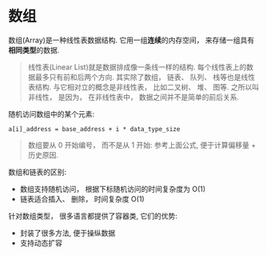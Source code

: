 # 数组
数组(Array)是一种线性表数据结构. 它用一组**连续**的内存空间， 来存储一组具有**相同类型**的数据.

> 线性表(Linear List)就是数据排成像一条线一样的结构. 每个线性表上的数据最多只有前和后两个方向. 其实除了数组， 链表、 队列、 栈等也是线性表结构.
> 与它相对立的概念是非线性表， 比如二叉树、 堆、 图等. 之所以叫非线性， 是因为， 在非线性表中， 数据之间并不是简单的前后关系.

随机访问数组中的某个元素:
```
a[i]_address = base_address + i * data_type_size
```

> 数组要从 0 开始编号， 而不是从 1 开始: 参考上面公式, 便于计算偏移量 + 历史原因.

数组和链表的区别:
- 数组支持随机访问， 根据下标随机访问的时间复杂度为 O(1)
- 链表适合插入、 删除， 时间复杂度 O(1)

针对数组类型， 很多语言都提供了容器类, 它们的优势:
- 封装了很多方法, 便于操纵数据
- 支持动态扩容